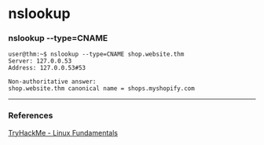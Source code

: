 # nslookup



### nslookup --type=CNAME
```
user@thm:~$ nslookup --type=CNAME shop.website.thm
Server: 127.0.0.53
Address: 127.0.0.53#53

Non-authoritative answer:
shop.website.thm canonical name = shops.myshopify.com
```
















---
### References
[TryHackMe - Linux Fundamentals](https://tryhackme.com/module/linux-fundamentals)


